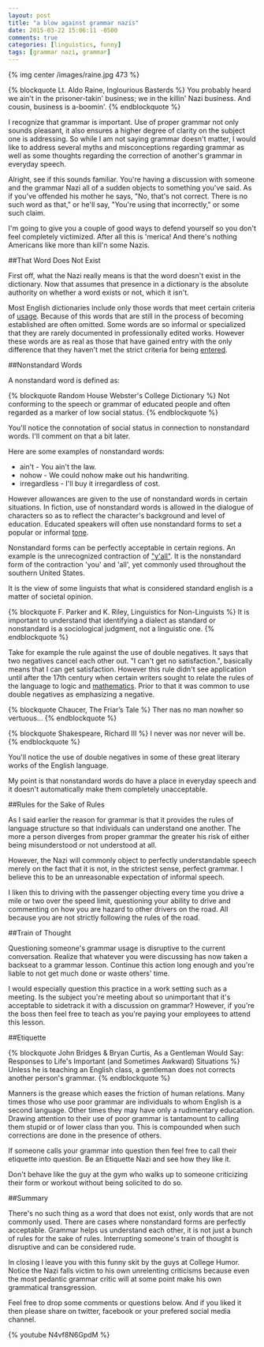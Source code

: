 ```yaml
---
layout: post
title: "a blow against grammar nazis"
date: 2015-03-22 15:06:11 -0500
comments: true
categories: [linguistics, funny]
tags: [grammar nazi, grammar]
---
```


{% img center /images/raine.jpg 473  %}  

{% blockquote Lt. Aldo Raine, Inglourious Basterds %}
You probably heard we ain't in the prisoner-takin' business; 
we in the killin' Nazi business. And cousin, business is a-boomin'.
{% endblockquote %}

I recognize that grammar is important. Use of proper grammar not only 
sounds pleasant, it also ensures a higher degree of
clarity on the subject one is addressing. So while I am not saying grammar doesn't
matter, I would like to address several myths and misconceptions regarding grammar
as well as some thoughts regarding the correction of another's grammar in everyday
speech.

Alright, see if this sounds familiar. You're having a discussion with someone and the 
grammar Nazi all of a sudden objects to something you've said. 
As if you've offended his mother he says, "No, that's not
correct. There is no such word as that," or he'll say, "You're using that incorrectly," 
or some such claim.

I'm going to give you a couple of good ways to defend yourself so you don't
feel completely victimized. After all this is 'merica! 
And there's nothing Americans like more than kill'n some Nazis.

##That Word Does Not Exist

First off, what the Nazi really means is that the word doesn't exist in the 
dictionary. Now that assumes that presence in a dictionary is the absolute
authority on whether a word exists or not, which it isn't.

Most English dictionaries include only those words that meet certain criteria
of [usage](http://www.merriam-webster.com/help/faq/words_in.htm). Because of this
words that are still in the process of becoming established are often omitted.
Some words are so informal or specialized that they are rarely documented in
professionally edited works. However these words are as real as those that have
gained entry with the only difference that they haven't met the strict criteria for
being [entered](http://www.merriam-webster.com/help/faq/real_words.htm).

##Nonstandard Words

A nonstandard word is defined as:

{% blockquote Random House Webster's College Dictionary %}
Not conforming to the speech or grammar of educated people and often 
regarded as a marker of low social status.
{% endblockquote %}

You'll notice the connotation of social status in connection to nonstandard words.
I'll comment on that a bit later. 

Here are some examples of nonstandard words:

* ain't - You ain't the law.
* nohow - We could nohow make out his handwriting.
* irregardless - I'll buy it irregardless of cost.

However allowances are given to the use of nonstandard words in certain situations. 
In fiction, use of nonstandard words is allowed in the dialogue of characters so as 
to reflect the character's background and level of education. 
Educated speakers will often use nonstandard forms to set a popular or informal 
[tone](http://www.thefreedictionary.com/nonstandard).

Nonstandard forms can be perfectly acceptable in certain regions. An example is the 
unrecognized contraction of ["y'all"](http://en.wikipedia.org/wiki/Y%27all). It is the 
nonstandard form of the contraction 'you' and 'all', yet commonly 
used throughout the southern United States.

It is the view of some linguists that what is considered standard english is a 
matter of societal opinion.

{% blockquote F. Parker and K. Riley, Linguistics for Non-Linguists %}
It is important to understand that identifying a dialect as standard or 
nonstandard is a sociological judgment, not a linguistic one.
{% endblockquote %}

Take for example the rule against the use of double negatives. It says that two 
negatives cancel each other out. "I can't get no satisfaction.", basically means that 
I can get satisfaction. However this rule didn't see application until after the 17th 
century when certain writers sought to relate the rules of the language to logic and 
[mathematics](http://blog.oxforddictionaries.com/2012/02/grammar-myths-3/). 
Prior to that it was common to use double negatives as emphasizing a negative. 

{% blockquote Chaucer, The Friar’s Tale %}
Ther nas no man nowher so vertuous…
{% endblockquote %}

{% blockquote Shakespeare, Richard III %}
I never was nor never will be. 
{% endblockquote %}

You'll notice the use of double negatives in some of these great literary works of
the English language.

My point is that nonstandard words do have a place in everyday speech and it doesn't 
automatically make them completely unacceptable.


##Rules for the Sake of Rules

As I said earlier the reason for grammar is that it provides the rules of language
structure so that individuals can understand one another. The more a person diverges
from proper grammar the greater his risk of either being misunderstood or not understood 
at all. 

However, the Nazi will commonly object to perfectly understandable speech merely
on the fact that it is not, in the strictest sense, perfect grammar. I believe
this to be an unreasonable expectation of informal speech.

I liken this to driving with the passenger objecting every time you drive a mile or two
over the speed limit, questioning your ability to drive and commenting on how you
are hazard to other drivers on the road. All because you are not strictly following
the rules of the road.

##Train of Thought

Questioning someone's grammar usage is disruptive to the current 
conversation. Realize that whatever you were discussing has now taken a backseat 
to a grammar lesson. Continue this action long enough and you're liable to not 
get much done or waste others' time.

I would especially question this practice in a work setting such as a meeting.
Is the subject you're meeting about so unimportant that it's acceptable to sidetrack
it with a discussion on grammar? However, if you're the boss then feel free to 
teach as you're paying your employees to attend this lesson.

##Etiquette

{% blockquote  John Bridges & Bryan Curtis, As a Gentleman Would Say: Responses to Life's Important (and Sometimes Awkward) Situations %}
Unless he is teaching an English class,
a gentleman does not corrects another person's grammar.
{% endblockquote %}

Manners is the grease which eases the friction of human relations. Many times those who
use poor grammar are individuals to whom English is a second language. Other times they
may have only a rudimentary education. Drawing attention to their use
of poor grammar is tantamount to calling them stupid or of lower class than you.
This is compounded when such corrections are done in the presence of others.

If someone calls your grammar into question then feel free to call their etiquette
into question. Be an Etiquette Nazi and see how they like it.

Don't behave like the guy at the gym who walks up to someone criticizing their form or 
workout without being solicited to do so.

##Summary

There's no such thing as a word that does not exist, only words that are not
commonly used. There are cases where nonstandard forms are perfectly acceptable. Grammar
helps us understand each other, it is not just a bunch of rules for the sake of rules.
Interrupting someone's train of thought is disruptive and can be considered rude.

In closing I leave you with this funny skit by the guys at College Humor. Notice the Nazi
falls victim to his own unrelenting criticisms because even the most pedantic grammar critic
will at some point make his own grammatical transgression.

Feel free to drop some comments or questions below. And if you liked it then
please share on twitter, facebook or your prefered social media channel.

{% youtube N4vf8N6GpdM %}

